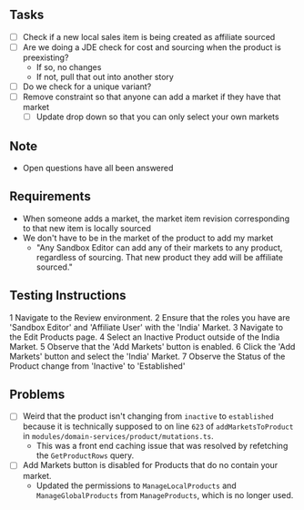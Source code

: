 ## Tasks
- [ ] Check if a new local sales item is being created as affiliate sourced
- [ ] Are we doing a JDE check for cost and sourcing when the product is preexisting?
	- If so, no changes
	- If not, pull that out into another story
- [ ] Do we check for a unique variant? 
- [ ] Remove constraint so that anyone can add a market if they have that market
	- [ ] Update drop down so that you can only select your own markets

## Note
- Open questions have all been answered

## Requirements
- When someone adds a market, the market item revision corresponding to that new item is locally sourced
- We don't have to be in the market of the product to add my market
	- "Any Sandbox Editor can add any of their markets to any product, regardless of sourcing. That new product they add will be affiliate sourced."

## Testing Instructions
1 Navigate to the Review environment. 
2 Ensure that the roles you have are 'Sandbox Editor' and 'Affiliate User' with the 'India' Market.
3 Navigate to the Edit Products page. 
4 Select an Inactive Product outside of the India Market. 
5 Observe that the 'Add Markets' button is enabled.
6 Click the 'Add Markets' button and select the 'India' Market. 
7 Observe the Status of the Product change from 'Inactive' to 'Established'


## Problems
- [ ] Weird that the product isn't changing from `inactive` to `established` because it is technically supposed to on line `623` of `addMarketsToProduct` in `modules/domain-services/product/mutations.ts`.
	- This was a front end caching issue that was resolved by refetching the `GetProductRows` query.
- [ ] Add Markets button is disabled for Products that do no contain your market.
	- Updated the permissions to `ManageLocalProducts` and `ManageGlobalProducts` from `ManageProducts`, which is no longer used. 